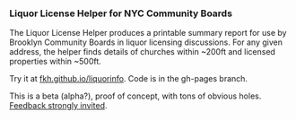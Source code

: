 ### Liquor License Helper for NYC Community Boards

The Liquor License Helper produces a printable summary report for use by Brooklyn Community Boards in liquor licensing discussions. For any given address, the helper finds details of churches within ~200ft and licensed properties within ~500ft.

Try it at [fkh.github.io/liquorinfo](http://fkh.github.io/liquorinfo/). Code is in the gh-pages branch.

This is a beta (alpha?), proof of concept, with tons of obvious holes. [Feedback strongly invited](https://github.com/fkh/liquorinfo/issues).
